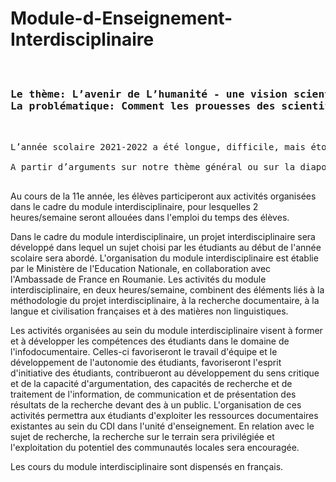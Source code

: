 # Module-d-Enseignement-Interdisciplinaire

<pre><h3><b>
Le thème: L’avenir de L’humanité - une vision scientifique risquée?
La problématique: Comment les prouesses des scientifiques modélisent notre avenir? </b></h3>

<div>L’année scolaire 2021-2022 a été longue, difficile, mais étonnante et productive pour la promotion des 11ème E sciences. Sous la direction de nos merveilleux professeurs, Mme Patrichi, Mme Taflan, Mme Visan et Mme Vlad, 32 étudiants ont travaillé ensemble avec passion et dévouement pour répondre à cette question courte, mais complexe, « Comment les prouesses des scientifiques modélisent notre avenir? » Chacun a fait un effort, et même avec quelques hauts et des bas, on a réussi à construire un incroyable mélange de science, de français et de créativité. Ce n'était pas facile, et parfois le stress devenait excessif, mais nous avions l'appui de l'autre et l'objectif combiné de terminer et de parfaire cette responsabilité.

A partir d’arguments sur notre thème général ou sur la diapositive qui semblait mieux, nous avons terminé avec 8 belles, informatives et innovantes présentations.</div>
</pre>

Au cours de la 11e année, les élèves participeront aux activités organisées dans le cadre du module interdisciplinaire, pour lesquelles 2 heures/semaine seront allouées dans l'emploi du temps des élèves.

Dans le cadre du module interdisciplinaire, un projet interdisciplinaire sera développé dans lequel un sujet choisi par les étudiants au début de l'année scolaire sera abordé. L'organisation du module interdisciplinaire est établie par le Ministère de l'Education Nationale, en collaboration avec l'Ambassade de France en Roumanie. Les activités du module interdisciplinaire, en deux heures/semaine, combinent des éléments liés à la méthodologie du projet interdisciplinaire, à la recherche documentaire, à la langue et civilisation françaises et à des matières non linguistiques.

 Les activités organisées au sein du module interdisciplinaire visent à former et à développer les compétences des étudiants dans le domaine de l'infodocumentaire. Celles-ci favoriseront le travail d'équipe et le développement de l'autonomie des étudiants, favoriseront l'esprit d'initiative des étudiants, contribueront au développement du sens critique et de la capacité d'argumentation, des capacités de recherche et de traitement de l'information, de communication et de présentation des résultats de la recherche devant des à un public. L'organisation de ces activités permettra aux étudiants d'exploiter les ressources documentaires existantes au sein du CDI dans l'unité d'enseignement. En relation avec le sujet de recherche, la recherche sur le terrain sera privilégiée et l'exploitation du potentiel des communautés locales sera encouragée.

Les cours du module interdisciplinaire sont dispensés en français.
